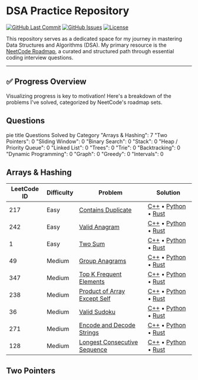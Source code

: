 # DSA Practice Repository

[![GitHub Last Commit](https://img.shields.io/github/last-commit/abhay-byte/DSA_Practice)](https://github.com/abhay-byte/DSA_Practice/commits/main)
[![GitHub Issues](https://img.shields.io/github/issues/abhay-byte/DSA_Practice)](https://github.com/abhay-byte/DSA_Practice/issues)
[![License](https://img.shields.io/github/license/abhay-byte/DSA_Practice)](LICENSE)

This repository serves as a dedicated space for my journey in mastering Data Structures and Algorithms (DSA). My primary resource is the [NeetCode Roadmap](https://neetcode.io/roadmap), a curated and structured path through essential coding interview questions.

---

## ✅ Progress Overview

Visualizing progress is key to motivation! Here's a breakdown of the problems I've solved, categorized by NeetCode's roadmap sets.

## Questions 

pie
    title Questions Solved by Category
    "Arrays & Hashing": 7
    "Two Pointers": 0
    "Sliding Window": 0
    "Binary Search": 0
    "Stack": 0
    "Heap / Priority Queue": 0
    "Linked List": 0
    "Trees": 0
    "Trie": 0
    "Backtracking": 0
    "Dynamic Programming": 0
    "Graph": 0
    "Greedy": 0
    "Intervals": 0


## Arrays & Hashing

| LeetCode ID | Difficulty | Problem                                                                                     | Solution                                                                                                                                                                                                                                                                                                                 |
| ----------- | ---------- | ------------------------------------------------------------------------------------------- | ------------------------------------------------------------------------------------------------------------------------------------------------------------------------------------------------------------------------------------------------------------------------------------------------------------------------ |
| 217         | Easy       | [Contains Duplicate](https://leetcode.com/problems/contains-duplicate/)                     | [C++](./01_Arrays_&_Hashing/01_Contains_Duplicate/0217-contains-duplicate.cpp) &bull; [Python](./01_Arrays_&_Hashing/01_Contains_Duplicate/0217-contains-duplicate.py) &bull; [Rust](./01_Arrays_&_Hashing/01_Contains_Duplicate/0217-contains-duplicate.rs)                                                             |
| 242         | Easy       | [Valid Anagram](https://leetcode.com/problems/valid-anagram/)                               | [C++](./01_Arrays_&_Hashing/02_Valid_Anagram/0242-valid-anagram.cpp) &bull; [Python](./01_Arrays_&_Hashing/02_Valid_Anagram/0242-valid-anagram.py) &bull; [Rust](./01_Arrays_&_Hashing/02_Valid_Anagram/0242-valid-anagram.rs)                                                                                           |
| 1           | Easy       | [Two Sum](https://leetcode.com/problems/two-sum/)                                           | [C++](./01_Arrays_&_Hashing/03_Two_Sum/0001-two-sum.cpp) &bull; [Python](./01_Arrays_&_Hashing/03_Two_Sum/0001-two-sum.py) &bull; [Rust](./01_Arrays_&_Hashing/03_Two_Sum/0001-two-sum.rs)                                                                                                                               |
| 49          | Medium     | [Group Anagrams](https://leetcode.com/problems/group-anagrams/)                             | [C++](./01_Arrays_&_Hashing/04_Group_Anagrams/0049-group-anagrams.cpp) &bull; [Python](./01_Arrays_&_Hashing/04_Group_Anagrams/0049-group-anagrams.py) &bull; [Rust](./01_Arrays_&_Hashing/04_Group_Anagrams/0049-group-anagrams.rs)                                                                                     |
| 347         | Medium     | [Top K Frequent Elements](https://leetcode.com/problems/top-k-frequent-elements/)           | [C++](./01_Arrays_&_Hashing/05_Top_K_Frequent_Elements/0347-top-k-frequent-elements.cpp) &bull; [Python](./01_Arrays_&_Hashing/05_Top_K_Frequent_Elements/0347-top-k-frequent-elements.py) &bull; [Rust](./01_Arrays_&_Hashing/05_Top_K_Frequent_Elements/0347-top-k-frequent-elements.rs)                               |
| 238         | Medium     | [Product of Array Except Self](https://leetcode.com/problems/product-of-array-except-self/) | [C++](./01_Arrays_&_Hashing/06_Product_of_Array_Except_Self/0238-product-of-array-except-self.cpp) &bull; [Python](./01_Arrays_&_Hashing/06_Product_of_Array_Except_Self/0238-product-of-array-except-self.py) &bull; [Rust](./01_Arrays_&_Hashing/06_Product_of_Array_Except_Self/0238-product-of-array-except-self.rs) |
| 36          | Medium     | [Valid Sudoku](https://leetcode.com/problems/valid-sudoku/)                                 | [C++](./01_Arrays_&_Hashing/07_Valid_Sudoku/0036-valid-sudoku.cpp) &bull; [Python](./01_Arrays_&_Hashing/07_Valid_Sudoku/0036-valid-sudoku.py) &bull; [Rust](./01_Arrays_&_Hashing/07_Valid_Sudoku/0036-valid-sudoku.rs)                                                                                                 |
| 271         | Medium     | [Encode and Decode Strings](https://leetcode.com/problems/encode-and-decode-strings/)       | [C++](./01_Arrays_&_Hashing/08_Encode_and_Decode_Strings/0271-encode-and-decode-strings.cpp) &bull; [Python](./01_Arrays_&_Hashing/08_Encode_and_Decode_Strings/0271-encode-and-decode-strings.py) &bull; [Rust](./01_Arrays_&_Hashing/08_Encode_and_Decode_Strings/0271-encode-and-decode-strings.rs)                   |
| 128         | Medium     | [Longest Consecutive Sequence](https://leetcode.com/problems/longest-consecutive-sequence/) | [C++](./01_Arrays_&_Hashing/09_Longest_Consecutive_Sequence/0128-longest-consecutive-sequence.cpp) &bull; [Python](./01_Arrays_&_Hashing/09_Longest_Consecutive_Sequence/0128-longest-consecutive-sequence.py) &bull; [Rust](./01_Arrays_&_Hashing/09_Longest_Consecutive_Sequence/0128-longest-consecutive-sequence.rs) |


## Two Pointers
